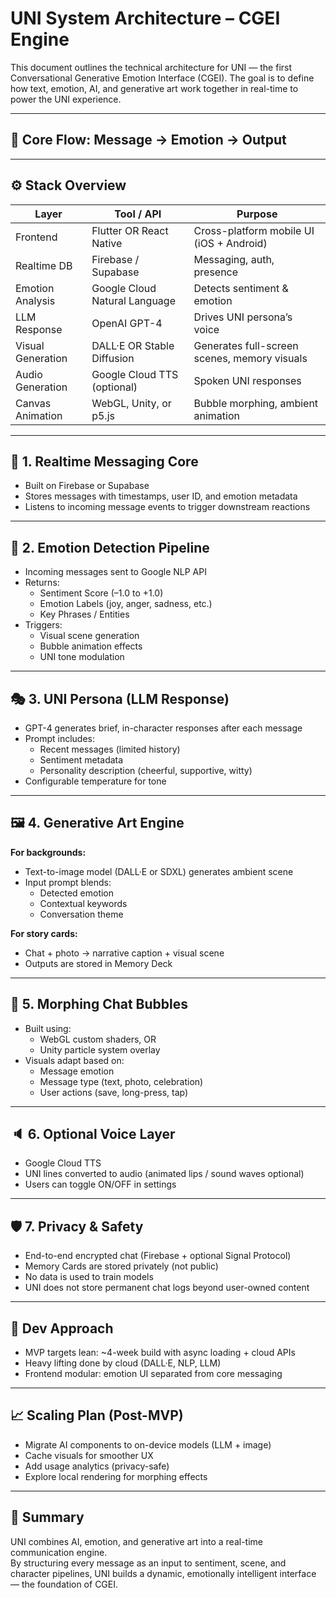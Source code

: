 # UNI System Architecture – CGEI Engine

This document outlines the technical architecture for UNI — the first Conversational Generative Emotion Interface (CGEI). The goal is to define how text, emotion, AI, and generative art work together in real-time to power the UNI experience.

---

## 🧭 Core Flow: Message → Emotion → Output


---

## ⚙️ Stack Overview

| Layer | Tool / API | Purpose |
|-------|------------|---------|
| Frontend | Flutter OR React Native | Cross-platform mobile UI (iOS + Android) |
| Realtime DB | Firebase / Supabase | Messaging, auth, presence |
| Emotion Analysis | Google Cloud Natural Language | Detects sentiment & emotion |
| LLM Response | OpenAI GPT-4 | Drives UNI persona’s voice |
| Visual Generation | DALL·E OR Stable Diffusion | Generates full-screen scenes, memory visuals |
| Audio Generation | Google Cloud TTS (optional) | Spoken UNI responses |
| Canvas Animation | WebGL, Unity, or p5.js | Bubble morphing, ambient animation |

---

## 💬 1. Realtime Messaging Core

- Built on Firebase or Supabase  
- Stores messages with timestamps, user ID, and emotion metadata
- Listens to incoming message events to trigger downstream reactions

---

## 🧠 2. Emotion Detection Pipeline

- Incoming messages sent to Google NLP API
- Returns:
  - Sentiment Score (–1.0 to +1.0)
  - Emotion Labels (joy, anger, sadness, etc.)
  - Key Phrases / Entities
- Triggers:
  - Visual scene generation
  - Bubble animation effects
  - UNI tone modulation

---

## 🎭 3. UNI Persona (LLM Response)

- GPT-4 generates brief, in-character responses after each message
- Prompt includes:
  - Recent messages (limited history)
  - Sentiment metadata
  - Personality description (cheerful, supportive, witty)
- Configurable temperature for tone

---

## 🖼 4. Generative Art Engine

**For backgrounds:**
- Text-to-image model (DALL·E or SDXL) generates ambient scene
- Input prompt blends:
  - Detected emotion
  - Contextual keywords
  - Conversation theme

**For story cards:**
- Chat + photo → narrative caption + visual scene
- Outputs are stored in Memory Deck

---

## 💬 5. Morphing Chat Bubbles

- Built using:
  - WebGL custom shaders, OR
  - Unity particle system overlay
- Visuals adapt based on:
  - Message emotion
  - Message type (text, photo, celebration)
  - User actions (save, long-press, tap)

---

## 🔈 6. Optional Voice Layer

- Google Cloud TTS  
- UNI lines converted to audio (animated lips / sound waves optional)
- Users can toggle ON/OFF in settings

---

## 🛡️ 7. Privacy & Safety

- End-to-end encrypted chat (Firebase + optional Signal Protocol)
- Memory Cards are stored privately (not public)
- No data is used to train models
- UNI does not store permanent chat logs beyond user-owned content

---

## 🧪 Dev Approach

- MVP targets lean: ~4-week build with async loading + cloud APIs
- Heavy lifting done by cloud (DALL·E, NLP, LLM)
- Frontend modular: emotion UI separated from core messaging

---

## 📈 Scaling Plan (Post-MVP)

- Migrate AI components to on-device models (LLM + image)
- Cache visuals for smoother UX
- Add usage analytics (privacy-safe)
- Explore local rendering for morphing effects

---

## 🧠 Summary

UNI combines AI, emotion, and generative art into a real-time communication engine.  
By structuring every message as an input to sentiment, scene, and character pipelines, UNI builds a dynamic, emotionally intelligent interface — the foundation of CGEI.

